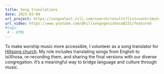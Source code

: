 ```yaml
---
title: Song translations
date: 2023-03-09
url_project: https://songselect.ccli.com/search/results?list=contributor_P568288_Zintle+Faltein-Maqubela
url_video: https://www.youtube.com/@hillsongngesixhosa8231/featured
#tags:
 # - HTML
---
```


To make worship music more accessible, I volunteer as a song translator for [Hillsong church](https://hillsong.com/music/). My role includes translating songs from English to isiXhosa, re-recording them, and sharing the final versions with our diverse congregation. It’s a meaningful way to bridge language and culture through music.

<!--more-->